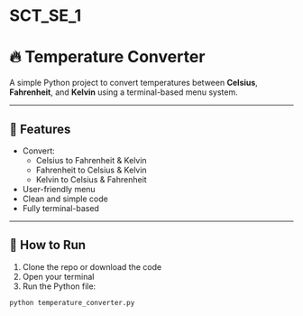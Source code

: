 # SCT_SE_1
# 🔥 Temperature Converter

A simple Python project to convert temperatures between **Celsius**, **Fahrenheit**, and **Kelvin** using a terminal-based menu system.

---

## 📌 Features

- Convert:
  - Celsius to Fahrenheit & Kelvin
  - Fahrenheit to Celsius & Kelvin
  - Kelvin to Celsius & Fahrenheit
- User-friendly menu
- Clean and simple code
- Fully terminal-based

---

## 🧪 How to Run

1. Clone the repo or download the code
2. Open your terminal
3. Run the Python file:

```bash
python temperature_converter.py
